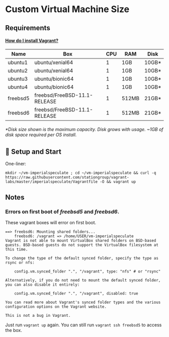 # Custom Virtual Machine Size

## Requirements

#### [How do I install Vagrant?](../README.md)

Name     | Box                          | CPU | RAM   | Disk   |
---------|------------------------------|-----|-------|--------|
ubuntu1  | ubuntu/xenial64              | 1   | 1GB   | 10GB*  |
ubuntu2  | ubuntu/xenial64              | 1   | 1GB   | 10GB*  |
ubuntu3  | ubuntu/bionic64              | 1   | 1GB   | 10GB*  |
ubuntu4  | ubuntu/bionic64              | 1   | 1GB   | 10GB*  |
freebsd5 | freebsd/FreeBSD-11.1-RELEASE | 1   | 512MB | 21GB*  |
freebsd6 | freebsd/FreeBSD-11.1-RELEASE | 1   | 512MB | 21GB*  |

###### _*Disk size shown is the maximum capacity. Disk grows with usage. ~1GB of disk space required per OS install._

## :floppy_disk: Setup and Start

One-liner:

```
mkdir ~/vm-imperialspeculate ; cd ~/vm-imperialspeculate && curl -q https://raw.githubusercontent.com/stationgroup/vagrant-labs/master/imperialspeculate/Vagrantfile -O && vagrant up
```

## Notes

### Errors on first boot of _freebsd5_ and _freebsd6_.

These vagrant boxes will error on first boot.

```
==> freebsd6: Mounting shared folders...
    freebsd6: /vagrant => /home/USER/vm-imperialspeculate
Vagrant is not able to mount VirtualBox shared folders on BSD-based
guests. BSD-based guests do not support the VirtualBox filesystem at
this time.

To change the type of the default synced folder, specify the type as
rsync or nfs:

    config.vm.synced_folder ".", "/vagrant", type: "nfs" # or "rsync"

Alternatively, if you do not need to mount the default synced folder,
you can also disable it entirely:

    config.vm.synced_folder ".", "/vagrant", disabled: true

You can read more about Vagrant's synced folder types and the various
configuration options on the Vagrant website.

This is not a bug in Vagrant.
```

Just run `vagrant up` again. You can still run `vagrant ssh freebsd5` to access the box.
